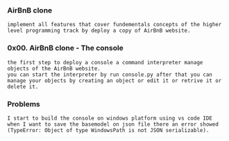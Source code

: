 ### AirBnB clone
    implement all features that cover fundementals concepts of the higher level programming track by deploy a copy of AirBnB website.
### 0x00. AirBnB clone - The console
    the first step to deploy a console a command interpreter manage objects of the AirBnB website.
    you can start the interpreter by run console.py after that you can manage your objects by creating an object or edit it or retrive it or delete it.
### Problems
    I start to build the console on windows platform using vs code IDE when I want to save the basemodel on json file there an error showed (TypeError: Object of type WindowsPath is not JSON serializable).
